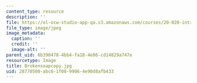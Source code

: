 ```yaml
---
content_type: resource
description: ''
file: https://ol-ocw-studio-app-qa.s3.amazonaws.com/courses/20-020-introduction-to-biological-engineering-design-spring-2009/28770500abc61f0899064e90d8afb433_Brokensoapcopy.jpg
file_type: image/jpeg
image_metadata:
  caption: ''
  credit: ''
  image-alt: ''
parent_uid: 6b390478-4bb4-fa18-4e86-cd14829a747e
resourcetype: Image
title: Brokensoapcopy.jpg
uid: 28770500-abc6-1f08-9906-4e90d8afb433
---
```

